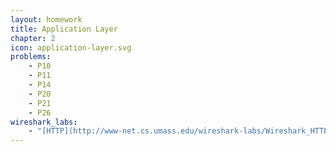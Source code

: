 ```yaml
---
layout: homework
title: Application Layer
chapter: 2
icon: application-layer.svg
problems:
    - P10
    - P11
    - P14
    - P20
    - P21
    - P26
wireshark_labs:
    - "[HTTP](http://www-net.cs.umass.edu/wireshark-labs/Wireshark_HTTP_v8.0.pdf)"
---
```


